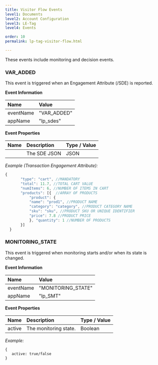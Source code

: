 ```yaml
---
title: Visitor Flow Events
level1: Documents
level2: Account Configuration
level3: LE-Tag
level4: Events

order: 10
permalink: lp-tag-visitor-flow.html

---
```

These events include monitoring and decision events.

### VAR_ADDED

This event is triggered when an Engagement Attribute (/SDE) is reported.

**Event Information**

| Name | Value |
| :---| :--- |
| eventName | "VAR_ADDED" |
| appName | "lp_sdes" |

**Event Properties**

| Name | Description | Type / Value |
| :--- | :--- | :--- |
| | The SDE JSON | JSON |

*Example (Transaction Engagement Attribute):*

```javascript
{
       "type": "cart", //MANDATORY
       "total": 11.7, //TOTAL CART VALUE
       "numItems": 6, //NUMBER OF ITEMS IN CART
       "products": [{  //ARRAY OF PRODUCTS
           "product": {
           "name": "prod1", //PRODUCT NAME
           "category": "category", //PRODUCT CATEGORY NAME
           "sku": "sku", //PRODUCT SKU OR UNIQUE IDENTIFIER
           "price": 7.8 //PRODUCT PRICE
           }, "quantity": 1 //NUMBER OF PRODUCTS
       }]
  }
```

### MONITORING_STATE

This event is triggered when monitoring starts and/or when its state is changed.

**Event Information**

| Name | Value |
| :---| :--- |
| eventName | "MONITORING_STATE" |
| appName | "lp_SMT" |

**Event Properties**

| Name | Description | Type / Value |
| :--- | :--- | :--- |
| active | The monitoring state. | Boolean |

*Example:*

    {
       active: true/false
    }